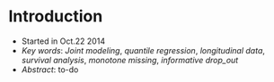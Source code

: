 Introduction
========
- Started in Oct.22 2014
- *Key words*: _Joint modeling_, _quantile regression_, _longitudinal data_, _survival analysis_, _monotone missing_, _informative drop_out_
- *Abstract*: to-do

